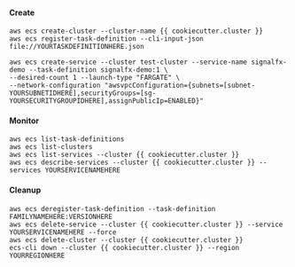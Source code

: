#### Create

`aws ecs create-cluster --cluster-name {{ cookiecutter.cluster }}`   
`aws ecs register-task-definition --cli-input-json file://YOURTASKDEFINITIONHERE.json`   

`aws ecs create-service --cluster test-cluster --service-name signalfx-demo --task-definition signalfx-demo:1 \`   
`--desired-count 1 --launch-type "FARGATE" \`   
`--network-configuration "awsvpcConfiguration={subnets=[subnet-YOURSUBNETIDHERE],securityGroups=[sg-YOURSECURITYGROUPIDHERE],assignPublicIp=ENABLED}"`

#### Monitor   
    
`aws ecs list-task-definitions`   
`aws ecs list-clusters`  
`aws ecs list-services --cluster {{ cookiecutter.cluster }}`   
`aws ecs describe-services --cluster {{ cookiecutter.cluster }} --services YOURSERVICENAMEHERE`   

#### Cleanup   
    
`aws ecs deregister-task-definition --task-definition FAMILYNAMEHERE:VERSIONHERE`   
`aws ecs delete-service --cluster {{ cookiecutter.cluster }} --service YOURSERVICENAMEHERE --force`   
`aws ecs delete-cluster --cluster {{ cookiecutter.cluster }}`  
`ecs-cli down --cluster {{ cookiecutter.cluster }} --region YOURREGIONHERE`
